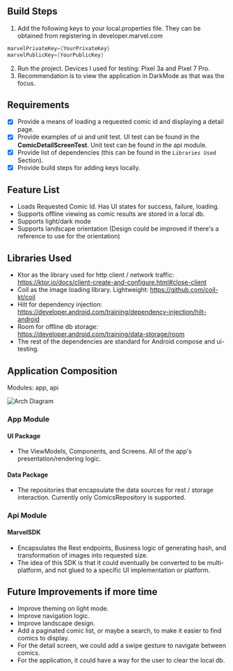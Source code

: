 ## Build Steps
1. Add the following keys to your local.properties file. They can be obtained from registering in developer.marvel.com
```groovy
marvelPrivateKey={YourPrivateKey}
marvelPublicKey={YourPublicKey}
```
2. Run the project. Devices I used for testing: Pixel 3a and Pixel 7 Pro.
3. Recommendation is to view the application in DarkMode as that was the focus.

## Requirements
- [x] Provide a means of loading a requested comic id and displaying a detail page. 
- [x] Provide examples of ui and unit test. UI test can be found in the **ComicDetailScreenTest**. Unit test can be found in the api module.
- [X] Provide list of dependencies (this can be found in the `Libraries Used` Section).
- [X] Provide build steps for adding keys locally. 

## Feature List
- Loads Requested Comic Id. Has UI states for success, failure, loading.
- Supports offline viewing as comic results are stored in a local db.
- Supports light/dark mode
- Supports landscape orientation (Design could be improved if there's a reference to use for the orientation)

## Libraries Used
- Ktor as the library used for http client / network traffic: https://ktor.io/docs/client-create-and-configure.html#close-client
- Coil as the image loading library. Lightweight: https://github.com/coil-kt/coil
- Hilt for dependency injection: https://developer.android.com/training/dependency-injection/hilt-android
- Room for offline db storage: https://developer.android.com/training/data-storage/room
- The rest of the dependencies are standard for Android compose and ui-testing.

## Application Composition
Modules: app, api

![Arch Diagram](https://github.com/EpiphX/marvel/blob/main/docs/app-composition-diagram.png)

### App Module

#### UI Package
- The ViewModels, Components, and Screens. All of the app's presentation/rendering logic.

#### Data Package
- The repositories that encapsulate the data sources for rest / storage interaction. Currently only ComicsRepository is supported.

### Api Module

#### MarvelSDK
- Encapsulates the Rest endpoints, Business logic of generating hash, and transformation of images into requested size.
- The idea of this SDK is that it could eventually be converted to be multi-platform, and not glued to a specific UI implementation or platform. 

## Future Improvements if more time
- Improve theming on light mode.
- Improve navigation logic.
- Improve landscape design.
- Add a paginated comic list, or maybe a search, to make it easier to find comics to display.
- For the detail screen, we could add a swipe gesture to navigate between comics.
- For the application, it could have a way for the user to clear the local db.

